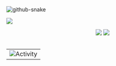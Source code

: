 <!-- 來源   https://github.com/sun0225SUN/sun0225SUN/blob/main/README.md?plain=1 -->

<!-- Snake Code Contribution Map 贪吃蛇代码贡献图 -->
<picture>
  <source media="(prefers-color-scheme: dark)" srcset="https://cdn.jsdelivr.net/gh/sun0225SUN/sun0225SUN/profile-snake-contrib/github-contribution-grid-snake-dark.svg" />
  <source media="(prefers-color-scheme: light)" srcset="https://cdn.jsdelivr.net/gh/sun0225SUN/sun0225SUN/profile-snake-contrib/github-contribution-grid-snake.svg" />
  <img alt="github-snake" src="https://cdn.jsdelivr.net/gh/sun0225SUN/sun0225SUN/profile-snake-contrib/github-contribution-grid-snake-dark.svg" />
</picture>

</div>


<!-- github-readme-streak-stats 连续提交代码天数记录 -->
<!--   <img width="150" src="https://cdn.jsdelivr.net/gh/sun0225SUN/sun0225SUN/assets/images/left.png" />&emsp;
<img align="center" src="https://github-readme-streak-stats.herokuapp.com/?user=5000user5000&theme=dark&hide_border=true" />
&emsp;<img width="150" src="https://cdn.jsdelivr.net/gh/sun0225SUN/sun0225SUN/assets/images/right.png" />
-->


<!-- GitHub 奖杯🏆 -->
<img  src="https://github-profile-trophy.vercel.app/?username=5000user5000&theme=gruvbox&row=1&column=7&no-frame=true&no-bg=true" /><br>

<!-- 讓圖片靠攏中央，不跳行 -->
<div align="center" >

<!-- GitHub 数据统计 -->
<img src="https://github-readme-stats.vercel.app/api?username=5000user5000&show_icons=true&include_all_commits=true&line_height=21&text_color=000&icon_color=000&bg_color=0,ea6161,ffc64d,fffc4d,52fa5a&theme=graywhite" />

<img src="https://github-readme-stats.vercel.app/api/top-langs/?username=5000user5000&layout=compact&langs_count=6&text_color=000&icon_color=fff&bg_color=0,52fa5a,4dfcff,c64dff&theme=graywhite" />
<br> <br>






<!-- GitHub Activity Graph GitHub 活动图 -->
<table align="center">
  <tr>
    <td><img src="https://github-readme-activity-graph.vercel.app/graph?username=5000user5000&theme=xcode&bg_color=FF000000&hide_border=true" alt="Activity"/></td>
  </tr>
</table>



